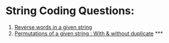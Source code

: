 # String Coding Questions:

1. [Reverse words in a given string](https://practice.geeksforgeeks.org/problems/reverse-words-in-a-given-string5459/1)
2. [Permutations of a given string : With & without duplicate](https://practice.geeksforgeeks.org/problems/permutations-of-a-given-string/0) ***
